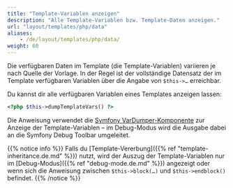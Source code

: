 ```yaml
---
title: "Template-Variablen anzeigen"
description: "Alle Template-Variablen bzw. Template-Daten anzeigen."
url: "layout/templates/php/data"
aliases:
    - /de/layout/templates/php/data/
weight: 60
---
```


Die verfügbaren Daten im Template (die Template-Variablen) variieren je nach Quelle der Vorlage. In der Regel ist der vollständige 
Datensatz der im Template verfügbaren Variablen über die Angabe von `$this->…` erreichbar.

Du kannst dir alle verfügbaren Variablen eines Templates anzeigen lassen: 

```php
<?php $this->dumpTemplateVars() ?>
```

Die Anweisung verwendet die [Symfony VarDumper-Komponente](https://symfony.com/doc/current/components/var_dumper.html) 
zur Anzeige der Template-Variablen – im Debug-Modus wird die Ausgabe dabei an die Symfony Debug Toolbar umgeleitet.  

{{% notice info %}}
Falls du [Template-Vererbung]({{% ref "template-inheritance.de.md" %}}) nutzt, wird der Auszug der Template-Variablen nur im 
[Debug-Modus]({{% ref "debug-mode.de.md" %}}) angezeigt oder wenn sich die Anweisung zwischen `$this->block(…)` und
`$this->endblock()` befindet.
{{% /notice %}}
